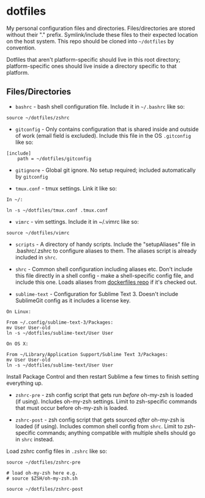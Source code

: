 # dotfiles

My personal configuration files and directories. Files/directories are stored without their "." prefix. Symlink/include these files to their expected location on the host system. This repo should be cloned into `~/dotfiles` by convention.

Dotfiles that aren't platform-specific should live in this root directory; platform-specific ones should live inside a directory specific to that platform.

## Files/Directories

* `bashrc` - bash shell configuration file. Include it in `~/.bashrc` like so:

```
source ~/dotfiles/zshrc
```

* `gitconfig` - Only contains configuration that is shared inside and outside of work (email field is excluded). Include this file in the OS `.gitconfig` like so:

```
[include]
    path = ~/dotfiles/gitconfig
```

* `gitignore` - Global git ignore. No setup required; included automatically by `gitconfig`

* `tmux.conf` - tmux settings. Link it like so:

```
In ~/:

ln -s ~/dotfiles/tmux.conf .tmux.conf
```

* `vimrc` - vim settings. Include it in ~/.vimrc like so:

```
source ~/dotfiles/vimrc
```

* `scripts` - A directory of handy scripts. Include the "setupAliases" file in .bashrc/.zshrc to configure aliases to them. The aliases script is already included in `shrc`.

* `shrc` - Common shell configuration including aliases etc. Don't include this file directly in a shell config - make a shell-specific config file, and include this one. Loads aliases from [dockerfiles repo](https://github.com/ultrafez/dockerfiles) if it's checked out.

* `sublime-text` - Configuration for Sublime Text 3. Doesn't include SublimeGit config as it includes a license key.

```
On Linux:

From ~/.config/sublime-text-3/Packages:
mv User User-old
ln -s ~/dotfiles/sublime-text/User User

On OS X:

From ~/Library/Application Support/Sublime Text 3/Packages:
mv User User-old
ln -s ~/dotfiles/sublime-text/User User
```

Install Package Control and then restart Sublime a few times to finish setting everything up.

* `zshrc-pre` - zsh config script that gets run _before_ oh-my-zsh is loaded (if using). Includes oh-my-zsh settings. Limit to zsh-specific commands that must occur before oh-my-zsh is loaded.

* `zshrc-post` - zsh config script that gets sourced _after_ oh-my-zsh is loaded (if using). Includes common shell config from `shrc`. Limit to zsh-specific commands; anything compatible with multiple shells should go in `shrc` instead.

Load zshrc config files in `.zshrc` like so:

```
source ~/dotfiles/zshrc-pre

# load oh-my-zsh here e.g.
# source $ZSH/oh-my-zsh.sh

source ~/dotfiles/zshrc-post
```